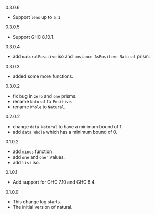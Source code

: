 0.3.0.6

* Support `lens` up to `5.1`

0.3.0.5

* Support GHC 8.10.1.

0.3.0.4

* add `naturalPositive` iso and `instance AsPositive Natural` prism.

0.3.0.3

* added some more functions.

0.3.0.2

* fix bug in `zero` and `one` prisms.
* rename `Natural` to `Positive`.
* rename `Whole` to `Natural`.

0.2.0.2

* change `data Natural` to have a minimum bound of 1.
* add `data Whole` which has a minimum bound of 0.

0.1.0.2

* add `minus` function.
* add `one` and `one'` values.
* add `list` iso.

0.1.0.1

* Add support for GHC 7.10 and GHC 8.4.

0.1.0.0

* This change log starts.
* The initial version of natural.
